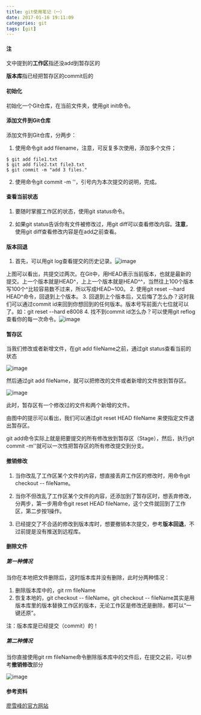```yaml
---
title: git使用笔记（一）
date: 2017-01-16 19:11:09
categories: git
tags: [git]
---
```

#### 注
文中提到的**工作区**指还没add到暂存区的

**版本库**指已经把暂存区的commit后的
<!--more-->
#### 初始化
初始化一个Git仓库，在当前文件夹，使用git init命令。
#### 添加文件到Git仓库
添加文件到Git仓库，分两步：
1. 使用命令git add filename，注意，可反复多次使用，添加多个文件；
```
$ git add file1.txt
$ git add file2.txt file3.txt
$ git commit -m "add 3 files."
```


2. 使用命令git commit -m ''，引号内为本次提交的说明，完成。

#### 查看当前状态
1. 要随时掌握工作区的状态，使用git status命令。

2. 如果git status告诉你有文件被修改过，用git diff可以查看修改内容。**注意**，使用git diff查看修改内容是在add之前查看。

#### 版本回退
1. 首先，可以用git log查看提交的历史记录。![image](http://ppvq158m9.bkt.clouddn.com/git01.png)

上图可以看出，共提交过两次。在Git中，用HEAD表示当前版本，也就是最新的提交。上一个版本就是HEAD\^，上上一个版本就是HEAD\^\^，当然往上100个版本写100个\^比较容易数不过来，所以写成HEAD~100。
2. 使用git reset --hard HEAD\^命令，回退到上个版本。
3. 回退到上个版本后，又后悔了怎么办？这时我们可以通过commit id来回到你想回到的任何版本。版本号写前面六七位就可以了。如：git reset --hard e8008
4. 找不到commit id怎么办？可以使用git reflog查看你的每一次命令。![image](http://ppvq158m9.bkt.clouddn.com/git03.png)

#### 暂存区
当我们修改或者新增文件，在git add fileName之前，通过git status查看当前的状态

![image](http://ppvq158m9.bkt.clouddn.com/git02.png)

然后通过git add fileName，就可以把修改的文件或者新增的文件放到暂存区。

![image](http://ppvq158m9.bkt.clouddn.com/git04.png)

此时，暂存区有一个修改过的文件和两个新增的文件。

由图中的提示可以看出，我们可以通过git reset HEAD fileName 来使指定文件退出暂存区。

git add命令实际上就是把要提交的所有修改放到暂存区（Stage），然后，执行git commit -m''就可以一次性把暂存区的所有修改提交到分支。
#### 撤销修改


1. 当你改乱了工作区某个文件的内容，想直接丢弃工作区的修改时，用命令git checkout -- fileName。

2. 当你不但改乱了工作区某个文件的内容，还添加到了暂存区时，想丢弃修改，分两步，第一步用命令git reset HEAD fileName，这个文件就回到了工作区，第二步按1操作。

3. 已经提交了不合适的修改到版本库时，想要撤销本次提交，参考**版本回退**，不过前提是没有推送到远程库。

#### 删除文件
##### 第一种情况
当你在本地把文件删除后，这时版本库并没有删除，此时分两种情况：
1. 删除版本库中的，git rm fileName
2. 恢复本地的，git checkout -- fileName。git checkout -- fileName其实是用版本库里的版本替换工作区的版本，无论工作区是修改还是删除，都可以“一键还原”。

注：版本库是已经提交（commit）的！
##### 第二种情况
当你直接使用git rm fileName命令删除版本库中的文件后，在提交之前，可以参考**撤销修改**部分

![image](http://ppvq158m9.bkt.clouddn.com/git05.png)

#### 参考资料
[廖雪峰的官方网站](https://www.liaoxuefeng.com/wiki/0013739516305929606dd18361248578c67b8067c8c017b000)